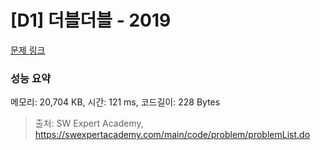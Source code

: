# [D1] 더블더블 - 2019 

[문제 링크](https://swexpertacademy.com/main/code/problem/problemDetail.do?contestProbId=AV5QDEX6AqwDFAUq) 

### 성능 요약

메모리: 20,704 KB, 시간: 121 ms, 코드길이: 228 Bytes



> 출처: SW Expert Academy, https://swexpertacademy.com/main/code/problem/problemList.do